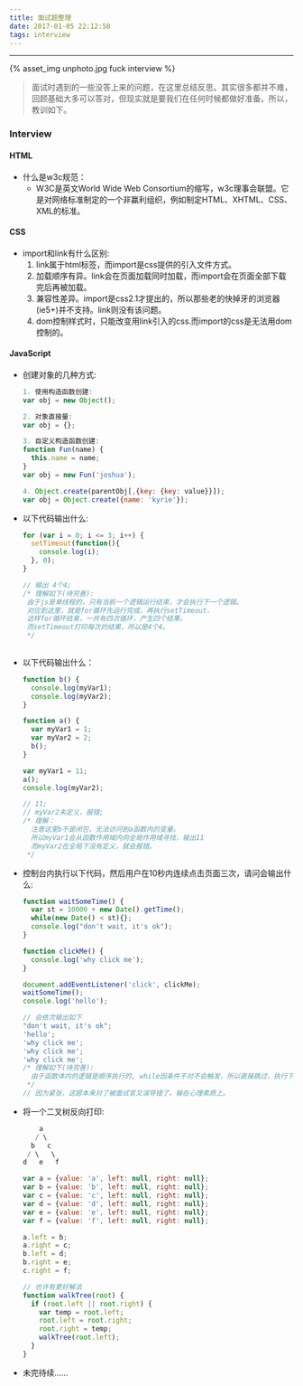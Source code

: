 ```yaml
---
title: 面试题整理
date: 2017-01-05 22:12:58
tags: interview
---
```


<hr>

{% asset_img unphoto.jpg fuck interview %}

<blockquote>
面试时遇到的一些没答上来的问题，在这里总结反思。其实很多都并不难，回顾基础大多可以答对，但现实就是要我们在任何时候都做好准备。所以，教训如下。

</blockquote>

<!--more-->

### Interview

#### HTML

* 什么是w3c规范：
  * W3C是英文World Wide Web Consortium的缩写，w3c理事会联盟。它是对网络标准制定的一个非赢利组织，例如制定HTML、XHTML、CSS、XML的标准。

#### CSS

* import和link有什么区别:
  1. link属于html标签，而import是css提供的引入文件方式。
  2. 加载顺序有异。link会在页面加载同时加载，而import会在页面全部下载完后再被加载。
  3. 兼容性差异。import是css2.1才提出的，所以那些老的快掉牙的浏览器(ie5+)并不支持。link则没有该问题。
  4. dom控制样式时，只能改变用link引入的css.而import的css是无法用dom控制的。

#### JavaScript

* 创建对象的几种方式:

  ```javascript
  1. 使用构造函数创建:
  var obj = new Object();

  2. 对象直接量:
  var obj = {};

  3. 自定义构造函数创建:
  function Fun(name) {
    this.name = name;
  }
  var obj = new Fun('joshua');

  4. Object.create(parentObj[,{key: {key: value}}]);
  var obj = Object.create({name: 'kyrie'});
  ```

* 以下代码输出什么:

  ```javascript
  for (var i = 0; i <= 3; i++) {
    setTimeout(function(){
      console.log(i);
    }, 0);
  }

  // 输出 4个4;
  /* 理解如下(待完善):
   由于js是单线程的，只有当前一个逻辑运行结束，才会执行下一个逻辑。
   对应到这里，就是for循环先运行完成，再执行setTimeout.
   这样for循环结束，一共有四次循环，产生四个结果。
   而setTimeout打印每次的结果，所以是4个4。
   */
   
  ```

* 以下代码输出什么：

  ```javascript
  function b() {
    console.log(myVar1);
    console.log(myVar2);
  }
  
  function a() {
    var myVar1 = 1;
    var myVar2 = 2;
    b();
  }
  
  var myVar1 = 11;
  a();
  console.log(myVar2);
  
  // 11;
  // myVar2未定义，报错;
  /* 理解：
    注意这里b不是闭包，无法访问到a函数内的变量。
    所以myVar1会从函数作用域内向全局作用域寻找，输出11
    而myVar2在全局下没有定义，就会报错。
   */

  ```

* 控制台内执行以下代码，然后用户在10秒内连续点击页面三次，请问会输出什么:

  ```javascript
  function waitSomeTime() {
    var st = 10000 + new Date().getTime();
    while(new Date() < st){};
    console.log("don't wait, it's ok");
  }

  function clickMe() {
    console.log('why click me');
  }

  document.addEventListener('click', clickMe);
  waitSomeTime();
  console.log('hello');

  // 会依次输出如下
  "don't wait, it's ok";
  'hello';
  'why click me';
  'why click me';
  'why click me';
  /* 理解如下(待完善):
    由于函数体内的逻辑是顺序执行的, while因条件不对不会触发，所以直接跳过，执行下一句。
   */
  // 因为紧张，这题本来对了被面试官又误导错了。输在心理素质上。

  ```

* 将一个二叉树反向打印:

  ```javascript
      a
     / \
    b   c
   / \   \
  d   e   f

  var a = {value: 'a', left: null, right: null};
  var b = {value: 'b', left: null, right: null};
  var c = {value: 'c', left: null, right: null};
  var d = {value: 'd', left: null, right: null};
  var e = {value: 'e', left: null, right: null};
  var f = {value: 'f', left: null, right: null};

  a.left = b;
  a.right = c;
  b.left = d;
  b.right = e;
  c.right = f;

  // 也许有更好解法
  function walkTree(root) {
    if (root.left || root.right) {
      var temp = root.left;
      root.left = root.right;
      root.right = temp;
      walkTree(root.left);
    }
  }

  ```

* 未完待续……